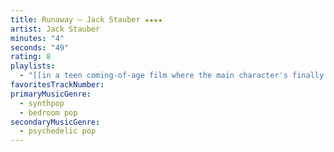 ```yaml
---
title: Runaway — Jack Stauber ★★★★
artist: Jack Stauber
minutes: "4"
seconds: "49"
rating: 8
playlists:
  - "[[in a teen coming-of-age film where the main character's finally ready for the next chapter]]"
favoritesTrackNumber:
primaryMusicGenre:
  - synthpop
  - bedroom pop
secondaryMusicGenre:
  - psychedelic pop
---
```

